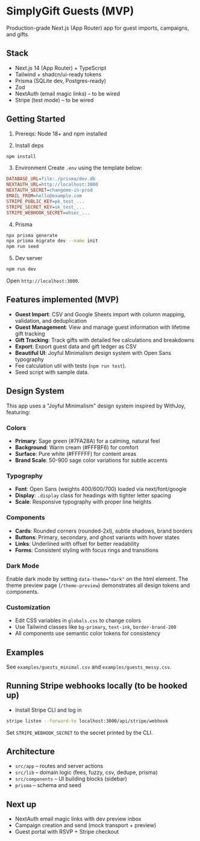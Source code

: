 # SimplyGift Guests (MVP)

Production-grade Next.js (App Router) app for guest imports, campaigns, and gifts.

## Stack
- Next.js 14 (App Router) + TypeScript
- Tailwind + shadcn/ui-ready tokens
- Prisma (SQLite dev, Postgres-ready)
- Zod
- NextAuth (email magic links) – to be wired
- Stripe (test mode) – to be wired

## Getting Started

1) Prereqs: Node 18+ and npm installed

2) Install deps
```bash
npm install
```

3) Environment
Create `.env` using the template below:
```ini
DATABASE_URL=file:./prisma/dev.db
NEXTAUTH_URL=http://localhost:3000
NEXTAUTH_SECRET=changeme-in-prod
EMAIL_FROM=hello@example.com
STRIPE_PUBLIC_KEY=pk_test_...
STRIPE_SECRET_KEY=sk_test_...
STRIPE_WEBHOOK_SECRET=whsec_...
```

4) Prisma
```bash
npx prisma generate
npx prisma migrate dev --name init
npm run seed
```

5) Dev server
```bash
npm run dev
```
Open `http://localhost:3000`.

## Features implemented (MVP)
- **Guest Import**: CSV and Google Sheets import with column mapping, validation, and deduplication
- **Guest Management**: View and manage guest information with lifetime gift tracking
- **Gift Tracking**: Track gifts with detailed fee calculations and breakdowns
- **Export**: Export guest data and gift ledger as CSV
- **Beautiful UI**: Joyful Minimalism design system with Open Sans typography
- Fee calculation util with tests (`npm run test`).
- Seed script with sample data.

## Design System

This app uses a "Joyful Minimalism" design system inspired by WithJoy, featuring:

### Colors
- **Primary**: Sage green (#7FA28A) for a calming, natural feel
- **Background**: Warm cream (#FFFBF6) for comfort
- **Surface**: Pure white (#FFFFFF) for content areas
- **Brand Scale**: 50-900 sage color variations for subtle accents

### Typography
- **Font**: Open Sans (weights 400/600/700) loaded via next/font/google
- **Display**: `.display` class for headings with tighter letter spacing
- **Scale**: Responsive typography with proper line heights

### Components
- **Cards**: Rounded corners (rounded-2xl), subtle shadows, brand borders
- **Buttons**: Primary, secondary, and ghost variants with hover states
- **Links**: Underlined with offset for better readability
- **Forms**: Consistent styling with focus rings and transitions

### Dark Mode
Enable dark mode by setting `data-theme="dark"` on the html element. The theme preview page (`/theme-preview`) demonstrates all design tokens and components.

### Customization
- Edit CSS variables in `globals.css` to change colors
- Use Tailwind classes like `bg-primary`, `text-ink`, `border-brand-200`
- All components use semantic color tokens for consistency

## Examples
See `examples/guests_minimal.csv` and `examples/guests_messy.csv`.

## Running Stripe webhooks locally (to be hooked up)
- Install Stripe CLI and log in
```bash
stripe listen --forward-to localhost:3000/api/stripe/webhook
```
Set `STRIPE_WEBHOOK_SECRET` to the secret printed by the CLI.

## Architecture
- `src/app` – routes and server actions
- `src/lib` – domain logic (fees, fuzzy, csv, dedupe, prisma)
- `src/components` – UI building blocks (sidebar)
- `prisma` – schema and seed

## Next up
- NextAuth email magic links with dev preview inbox
- Campaign creation and send (mock transport + preview)
- Guest portal with RSVP + Stripe checkout
